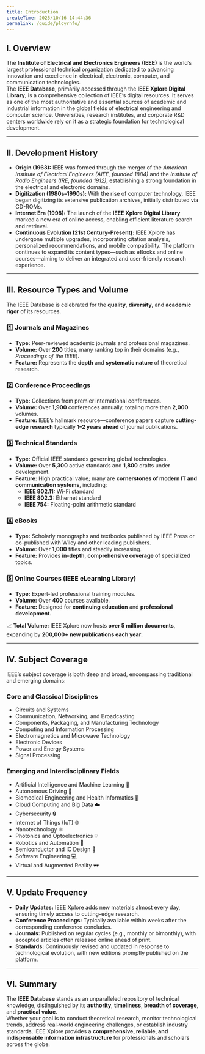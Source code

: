 ```yaml
---
title: Introduction
createTime: 2025/10/16 14:44:36
permalink: /guide/plcyrhfo/
---
```



## I. Overview

The **Institute of Electrical and Electronics Engineers (IEEE)** is the world’s largest professional technical organization dedicated to advancing innovation and excellence in electrical, electronic, computer, and communication technologies.  
The **IEEE Database**, primarily accessed through the **IEEE Xplore Digital Library**, is a comprehensive collection of IEEE’s digital resources. It serves as one of the most authoritative and essential sources of academic and industrial information in the global fields of electrical engineering and computer science. Universities, research institutes, and corporate R&D centers worldwide rely on it as a strategic foundation for technological development.

---

## II. Development History

- **Origin (1963):** IEEE was formed through the merger of the *American Institute of Electrical Engineers (AIEE, founded 1884)* and the *Institute of Radio Engineers (IRE, founded 1912)*, establishing a strong foundation in the electrical and electronic domains.  
- **Digitization (1980s–1990s):** With the rise of computer technology, IEEE began digitizing its extensive publication archives, initially distributed via CD-ROMs.  
- **Internet Era (1998):** The launch of the **IEEE Xplore Digital Library** marked a new era of online access, enabling efficient literature search and retrieval.  
- **Continuous Evolution (21st Century–Present):** IEEE Xplore has undergone multiple upgrades, incorporating citation analysis, personalized recommendations, and mobile compatibility. The platform continues to expand its content types—such as eBooks and online courses—aiming to deliver an integrated and user-friendly research experience.

---

## III. Resource Types and Volume

The IEEE Database is celebrated for the **quality**, **diversity**, and **academic rigor** of its resources.

### 1️⃣ Journals and Magazines
- **Type:** Peer-reviewed academic journals and professional magazines.  
- **Volume:** Over **200** titles, many ranking top in their domains (e.g., *Proceedings of the IEEE*).  
- **Feature:** Represents the **depth** and **systematic nature** of theoretical research.

### 2️⃣ Conference Proceedings
- **Type:** Collections from premier international conferences.  
- **Volume:** Over **1,900** conferences annually, totaling more than **2,000** volumes.  
- **Feature:** IEEE’s hallmark resource—conference papers capture **cutting-edge research** typically **1–2 years ahead** of journal publications.

### 3️⃣ Technical Standards 
- **Type:** Official IEEE standards governing global technologies.  
- **Volume:** Over **5,300** active standards and **1,800** drafts under development.  
- **Feature:** High practical value; many are **cornerstones of modern IT and communication systems**, including:  
  - **IEEE 802.11:** Wi-Fi standard  
  - **IEEE 802.3:** Ethernet standard  
  - **IEEE 754:** Floating-point arithmetic standard  

### 4️⃣ eBooks
- **Type:** Scholarly monographs and textbooks published by IEEE Press or co-published with Wiley and other leading publishers.  
- **Volume:** Over **1,000** titles and steadily increasing.  
- **Feature:** Provides **in-depth**, **comprehensive coverage** of specialized topics.

### 5️⃣ Online Courses (IEEE eLearning Library)
- **Type:** Expert-led professional training modules.  
- **Volume:** Over **400** courses available.  
- **Feature:** Designed for **continuing education** and **professional development**.

📈 **Total Volume:** IEEE Xplore now hosts **over 5 million documents**, expanding by **200,000+ new publications each year**.


---

## IV. Subject Coverage

IEEE’s subject coverage is both deep and broad, encompassing traditional and emerging domains:

### **Core and Classical Disciplines**
- Circuits and Systems  
- Communication, Networking, and Broadcasting  
- Components, Packaging, and Manufacturing Technology  
- Computing and Information Processing  
- Electromagnetics and Microwave Technology  
- Electronic Devices  
- Power and Energy Systems  
- Signal Processing  

### **Emerging and Interdisciplinary Fields**
- Artificial Intelligence and Machine Learning 🤖  
- Autonomous Driving 🚗  
- Biomedical Engineering and Health Informatics 🧬  
- Cloud Computing and Big Data ☁️  
- Cybersecurity 🔒  
- Internet of Things (IoT) 🌐  
- Nanotechnology ⚛️  
- Photonics and Optoelectronics 💡  
- Robotics and Automation 🤖  
- Semiconductor and IC Design 🧠  
- Software Engineering 💻  
- Virtual and Augmented Reality 🕶️  

---

## V. Update Frequency

- **Daily Updates:** IEEE Xplore adds new materials almost every day, ensuring timely access to cutting-edge research.  
- **Conference Proceedings:** Typically available within weeks after the corresponding conference concludes.  
- **Journals:** Published on regular cycles (e.g., monthly or bimonthly), with accepted articles often released online ahead of print.  
- **Standards:** Continuously revised and updated in response to technological evolution, with new editions promptly published on the platform.

---

## VI. Summary

The **IEEE Database** stands as an unparalleled repository of technical knowledge, distinguished by its **authority**, **timeliness**, **breadth of coverage**, and **practical value**.  
Whether your goal is to conduct theoretical research, monitor technological trends, address real-world engineering challenges, or establish industry standards, IEEE Xplore provides a **comprehensive, reliable, and indispensable information infrastructure** for professionals and scholars across the globe.
